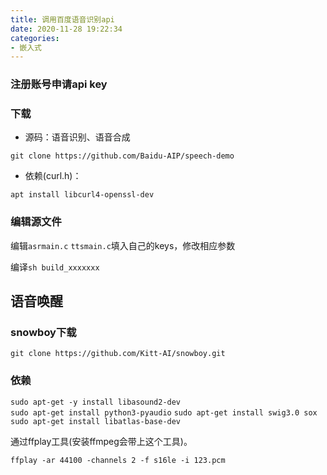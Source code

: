```yaml
---
title: 调用百度语音识别api
date: 2020-11-28 19:22:34
categories: 
- 嵌入式
---
```


### 注册账号申请api key
### 下载

- 源码：语音识别、语音合成

`git clone https://github.com/Baidu-AIP/speech-demo`

- 依赖(curl.h)：

`apt install libcurl4-openssl-dev`

### 编辑源文件

编辑`asrmain.c` `ttsmain.c`填入自己的keys，修改相应参数

编译`sh build_xxxxxxx`

## 语音唤醒  

### snowboy下载  

`git clone https://github.com/Kitt-AI/snowboy.git`

### 依赖  

`sudo apt-get -y install libasound2-dev`  
`sudo apt-get install python3-pyaudio`
`sudo apt-get install swig3.0 sox`  
`sudo apt-get install libatlas-base-dev`  

通过ffplay工具(安装ffmpeg会带上这个工具)。

`ffplay -ar 44100 -channels 2 -f s16le -i 123.pcm`
